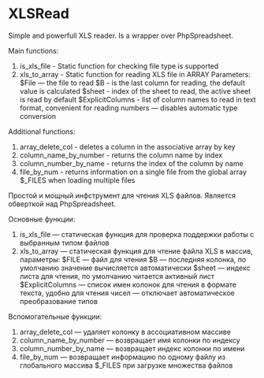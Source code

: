 # XLSRead
Simple and powerfull XLS reader.
Is a wrapper over PhpSpreadsheet.

Main functions:

1. is_xls_file - Static function for checking file type is supported
2. xls_to_array - Static function for reading XLS file in ARRAY
  Parameters:
  $File — the file to read
  $B - is the last column for reading, the default value is calculated
  $sheet - index of the sheet to read, the active sheet is read by default
  $ExplicitColumns - list of column names to read in text format, convenient for reading numbers — disables automatic type conversion

Additional functions:

1. array_delete_col - deletes a column in the associative array by key
2. column_name_by_number - returns the column name by index
3. column_number_by_name - returns the index of the column by name
4. file_by_num - returns information on a single file from the global array $_FILES when loading multiple files

Простой и мощный инфструмент для чтения XLS файлов.
Является обверткой над PhpSpreadsheet.

Основные функции:

1. is_xls_file — статическая функция для проверка поддержки работы с выбранным типом файлов
2. xls_to_array — статическая функция для чтение файла XLS в массив,
	параметры:
		$FILE — файл для чтения
		$B — последняя колонка, по умолчанию значение вычисляется автоматически
		$sheet — индекс листа для чтения, по умолчанию читается активный лист
		$ExplicitColumns — список имен колонок для чтения в формате текста, удобно для чтения чисел — отключает автоматическое преобразование типов

Вспомогательные функции:

1. array_delete_col — удаляет колонку в ассоциативном массиве
2. column_name_by_number — возвращает имя колонки по индексу
3. column_number_by_name — возвращает индекс колонки по имени
4. file_by_num — возвращает информацию по одному файлу из глобального массива $_FILES при загрузке множества файлов
